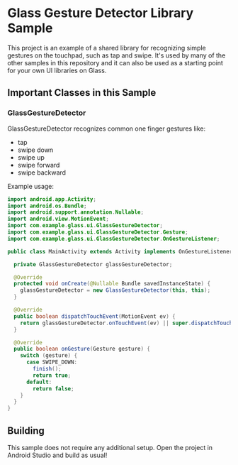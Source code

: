 # Glass Gesture Detector Library Sample

This project is an example of a shared library for recognizing simple gestures 
on the touchpad, such as tap and swipe. It's used by many of the other samples in
this repository and it can also be used as a starting point for your own UI
libraries on Glass.

## Important Classes in this Sample

### GlassGestureDetector

GlassGestureDetector recognizes common one finger gestures like:

* tap
* swipe down
* swipe up
* swipe forward
* swipe backward

Example usage:

```java
import android.app.Activity;
import android.os.Bundle;
import android.support.annotation.Nullable;
import android.view.MotionEvent;
import com.example.glass.ui.GlassGestureDetector;
import com.example.glass.ui.GlassGestureDetector.Gesture;
import com.example.glass.ui.GlassGestureDetector.OnGestureListener;

public class MainActivity extends Activity implements OnGestureListener {

  private GlassGestureDetector glassGestureDetector;

  @Override
  protected void onCreate(@Nullable Bundle savedInstanceState) {
    glassGestureDetector = new GlassGestureDetector(this, this);
  }

  @Override
  public boolean dispatchTouchEvent(MotionEvent ev) {
    return glassGestureDetector.onTouchEvent(ev) || super.dispatchTouchEvent(ev);
  }

  @Override
  public boolean onGesture(Gesture gesture) {
    switch (gesture) {
      case SWIPE_DOWN:
        finish();
        return true;
      default:
        return false;
    }
  }
}
```

## Building

This sample does not require any additional setup. Open the project in Android Studio and build as usual!
